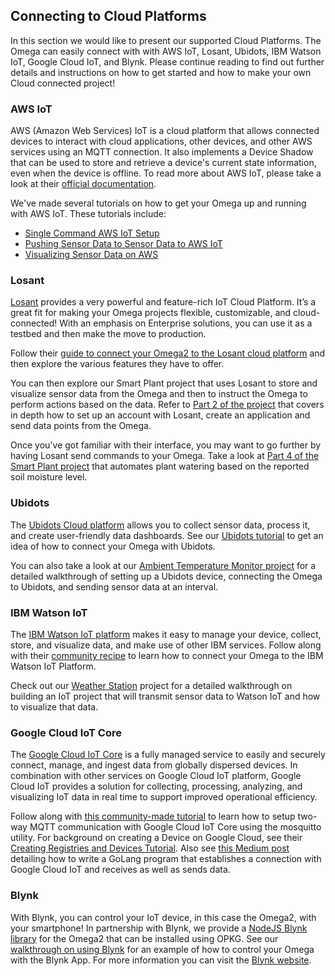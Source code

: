 ## Connecting to Cloud Platforms


In this section we would like to present our supported Cloud Platforms. The Omega can easily connect with with AWS IoT, Losant, Ubidots, IBM Watson IoT, Google Cloud IoT, and Blynk. Please continue reading to find out further details and instructions on how to get started and how to make your own Cloud connected project!

### AWS IoT

AWS (Amazon Web Services) IoT is a cloud platform that allows connected devices to interact with cloud applications, other devices, and other AWS services using an MQTT connection. It also implements a Device Shadow that can be used to store and retrieve a device's current state information, even when the device is offline. To read more about AWS IoT, please take a look at their [official documentation](https://aws.amazon.com/iot-core/).

We've made several tutorials on how to get your Omega up and running with AWS IoT. These tutorials include:

* [Single Command AWS IoT Setup](https://onion.io/2bt-aws-iot-setup-single-command/)
* [Pushing Sensor Data to Sensor Data to AWS IoT](https://onion.io/2bt-aws-iot-pushing-sensor-data/)
* [Visualizing Sensor Data on AWS](https://onion.io/2bt-aws-iot-visualizing-sensor-data/)


### Losant

[Losant](https://www.losant.com/) provides a very powerful and feature-rich IoT Cloud Platform. It’s a great fit for making your Omega projects flexible, customizable, and cloud-connected! With an emphasis on Enterprise solutions, you can use it as a testbed and then make the move to production.

Follow their [guide to connect your Omega2 to the Losant cloud platform](https://www.losant.com/blog/getting-started-with-omega2-and-losant) and then explore the various features they have to offer.

You can then explore our Smart Plant project that uses Losant to store and visualize sensor data from the Omega and then to instruct the Omega to perform actions based on the data. Refer to [Part 2 of the project](https://docs.onion.io/omega2-project-book-vol1/smart-plant-p2.html) that covers in depth how to set up an account with Losant, create an application and send data points from the Omega.

Once you've got familiar with their interface, you may want to go further by having Losant send commands to your Omega. Take a look at [Part 4 of the Smart Plant project](https://docs.onion.io/omega2-project-book-vol1/smart-plant-p4.html) that automates plant watering based on the reported soil moisture level.


### Ubidots

The [Ubidots Cloud platform](https://ubidots.com/) allows you to collect sensor data, process it, and create user-friendly data dashboards. See our [Ubidots tutorial](https://onion.io/2bt-pushing-data-to-the-ubidots-iot-platform/) to get an idea of how to connect your Omega with Ubidots.

You can also take a look at our [Ambient Temperature Monitor project](https://docs.onion.io/omega2-project-book-vol1/ubidots-temperature-monitor.html) for a detailed walkthrough of setting up a Ubidots device, connecting the Omega to Ubidots, and sending sensor data at an interval.


### IBM Watson IoT

The [IBM Watson IoT platform](https://internetofthings.ibmcloud.com/) makes it easy to manage your device, collect, store, and visualize data, and make use of other IBM services. Follow along with their [community recipe](https://developer.ibm.com/recipes/tutorials/connect-an-onion-omega2-to-ibm-watson-iot-platform/) to learn how to connect your Omega to the IBM Watson IoT Platform.

Check out our [Weather Station](https://docs.onion.io/omega2-project-book-vol1/weather-station.html) project for a detailed walkthrough on building an IoT project that will transmit sensor data to Watson IoT and how to visualize that data.

### Google Cloud IoT Core

The [Google Cloud IoT Core](https://cloud.google.com/iot-core/) is a fully managed service to easily and securely connect, manage, and ingest data from globally dispersed devices. In combination with other services on Google Cloud IoT platform, Google Cloud IoT provides a solution for collecting, processing, analyzing, and visualizing IoT data in real time to support improved operational efficiency.

Follow along with [this community-made tutorial](https://onion.io/2bt-may-29-2018/) to learn how to setup two-way MQTT communication with Google Cloud IoT Core using the mosquitto utility. For background on creating a Device on Google Cloud, see their [Creating Registries and Devices  Tutorial](https://cloud.google.com/iot/docs/how-tos/devices). Also see [this Medium post](https://medium.com/google-cloud/google-cloud-iot-core-golang-b130f65951ba) detailing how to write a GoLang program that establishes a connection with Google Cloud IoT and receives as well as sends data.

### Blynk

With Blynk, you can control your IoT device, in this case the Omega2, with your smartphone! In partnership with Blynk, we provide a [NodeJS Blynk library](https://docs.onion.io/omega2-docs/blynk-library.html) for the Omega2 that can be installed using OPKG. See our [walkthrough on using Blynk](https://onion.io/2bt-blynk-omega/) for an example of how to control your Omega with the Blynk App. For more information you can visit the [Blynk website](https://www.blynk.cc/).
